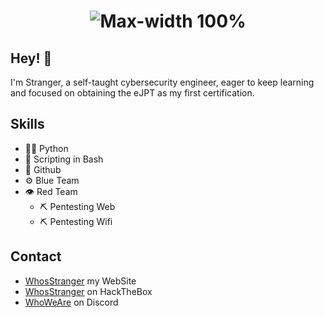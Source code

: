 <h1 align="center">
  <img src="https://media2.giphy.com/media/l41Ys4Fb5r8hcPhde/giphy.gif?cid=ecf05e47xho9g3pe0da5jozpscvaduzw05er2pqhflaqguo1&rid=giphy.gif&ct=g" alt="Max-width 100%"/>
</h1>

## Hey! 👋
I'm Stranger, a self-taught cybersecurity engineer, eager to keep learning and focused on obtaining the eJPT as my first certification.

## Skills
- 👨‍💻 Python
- 📡 Scripting in Bash
- 💱 Github
- ⚙️ Blue Team
- 👁️ Red Team
  - ⛏ Pentesting Web
  - ⛏ Pentesting Wifi

## Contact
- [WhosStranger](https://whosstranger.github.io/) my WebSite
- [WhosStranger](https://app.hackthebox.com/profile/805901) on HackTheBox
- [WhoWeAre](https://discord.gg/guJrpySjJZ) on Discord
